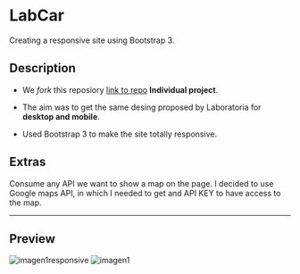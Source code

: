 # LabCar

Creating a responsive site using Bootstrap 3.

## Description

* We _fork_ this reposiory [link to repo](https://github.com/Laboratoria-learning/lab-car-boilerplate) **Individual project**.

* The aim was to get the same desing proposed by Laboratoria for **desktop and mobile**.

* Used Bootstrap 3 to make the site totally responsive. 


## Extras

Consume any API we want to show a map on the page. I decided to use Google maps API, in which I needed to get and API KEY to have access to the map.

***

## Preview
![imagen1responsive](https://user-images.githubusercontent.com/9289461/38185562-5b53c0de-3614-11e8-9d65-e8425abfa162.png)
![imagen1](https://user-images.githubusercontent.com/9289461/38185166-70a1a23c-3612-11e8-9d5f-f4cc362223cb.png)
